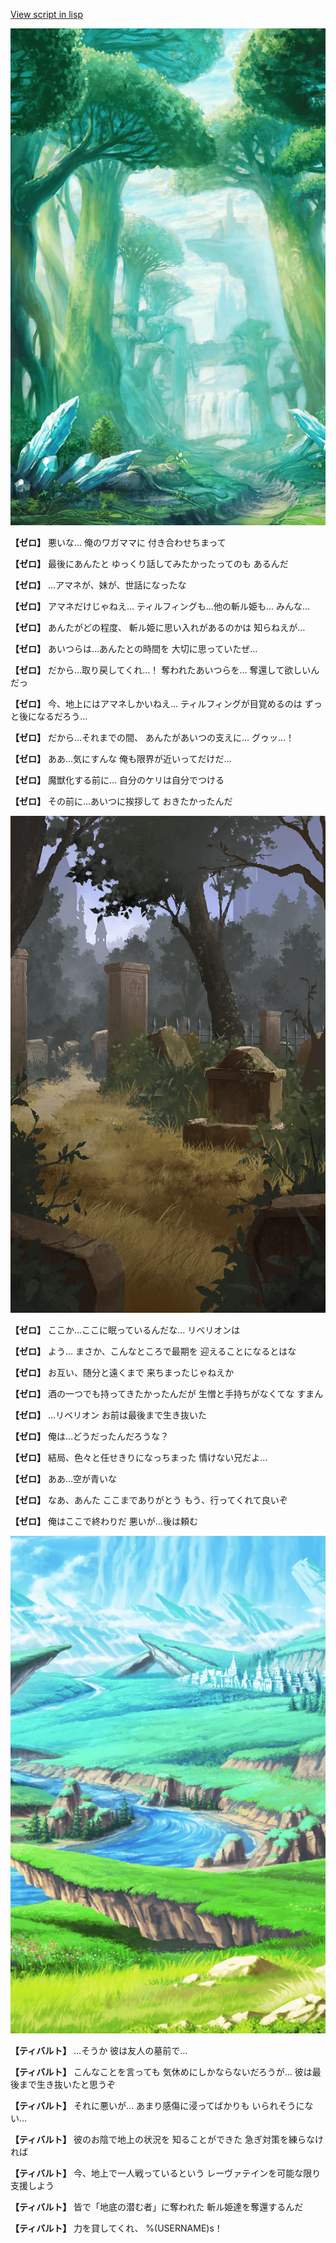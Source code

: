 [View script in lisp](../scripts/101203030.txt)

![forest.png](../images/backgrounds/forest.png)

**【ゼロ】**
悪いな…
俺のワガママに
付き合わせちまって

**【ゼロ】**
最後にあんたと
ゆっくり話してみたかったってのも
あるんだ

**【ゼロ】**
…アマネが、妹が、世話になったな

**【ゼロ】**
アマネだけじゃねえ…
ティルフィングも…他の斬ル姫も…
みんな…

**【ゼロ】**
あんたがどの程度、
斬ル姫に思い入れがあるのかは
知らねえが…

**【ゼロ】**
あいつらは…あんたとの時間を
大切に思っていたぜ…

**【ゼロ】**
だから…取り戻してくれ…！
奪われたあいつらを…
奪還して欲しいんだっ

**【ゼロ】**
今、地上にはアマネしかいねえ…
ティルフィングが目覚めるのは
ずっと後になるだろう…

**【ゼロ】**
だから…それまでの間、
あんたがあいつの支えに…
グゥッ…！

**【ゼロ】**
ああ…気にすんな
俺も限界が近いってだけだ…

**【ゼロ】**
魔獣化する前に…
自分のケリは自分でつける

**【ゼロ】**
その前に…あいつに挨拶して
おきたかったんだ

![cemetery.png](../images/backgrounds/cemetery.png)

**【ゼロ】**
ここか…ここに眠っているんだな…
リベリオンは

**【ゼロ】**
よう…
まさか、こんなところで最期を
迎えることになるとはな

**【ゼロ】**
お互い、随分と遠くまで
来ちまったじゃねえか

**【ゼロ】**
酒の一つでも持ってきたかったんだが
生憎と手持ちがなくてな
すまん

**【ゼロ】**
…リベリオン
お前は最後まで生き抜いた

**【ゼロ】**
俺は…どうだったんだろうな？

**【ゼロ】**
結局、色々と任せきりになっちまった
情けない兄だよ…

**【ゼロ】**
ああ…空が青いな

**【ゼロ】**
なあ、あんた
ここまでありがとう
もう、行ってくれて良いぞ

**【ゼロ】**
俺はここで終わりだ
悪いが…後は頼む

![plain.png](../images/backgrounds/plain.png)

**【ティバルト】**
…そうか
彼は友人の墓前で…

**【ティバルト】**
こんなことを言っても
気休めにしかならないだろうが…
彼は最後まで生き抜いたと思うぞ

**【ティバルト】**
それに悪いが…
あまり感傷に浸ってばかりも
いられそうにない…

**【ティバルト】**
彼のお陰で地上の状況を
知ることができた
急ぎ対策を練らなければ

**【ティバルト】**
今、地上で一人戦っているという
レーヴァテインを可能な限り
支援しよう

**【ティバルト】**
皆で「地底の潜む者」に奪われた
斬ル姫達を奪還するんだ

**【ティバルト】**
力を貸してくれ、
%(USERNAME)s！